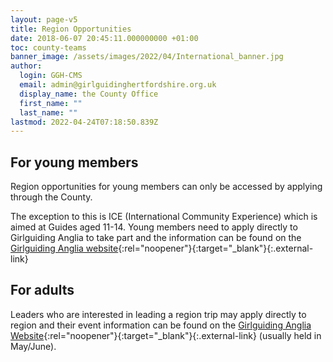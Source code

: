 ```yaml
---
layout: page-v5
title: Region Opportunities
date: 2018-06-07 20:45:11.000000000 +01:00
toc: county-teams
banner_image: /assets/images/2022/04/International_banner.jpg
author:
  login: GGH-CMS
  email: admin@girlguidinghertfordshire.org.uk
  display_name: the County Office
  first_name: ""
  last_name: ""
lastmod: 2022-04-24T07:18:50.839Z
---
```

## For young members

Region opportunities for young members can only be accessed by applying through the County.  

The exception to this is ICE (International Community Experience) which is aimed at Guides aged 11-14. Young members need to apply directly to Girlguiding Anglia to take part and the information can be found on the [Girlguiding Anglia website][1]{:rel="noopener"}{:target="_blank"}{:.external-link}

## For adults

Leaders who are interested in leading a region trip may apply directly to region and their event information can be found on the [Girlguiding Anglia Website][1]{:rel="noopener"}{:target="_blank"}{:.external-link} (usually held in May/June).

[1]: https://www.girlguiding-anglia.org.uk/events